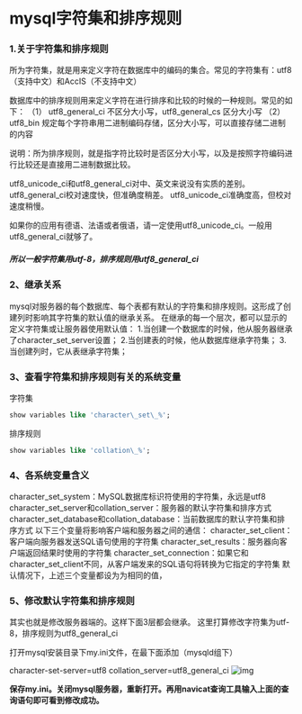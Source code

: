 # mysql字符集和排序规则

### 1.关于字符集和排序规则

所为字符集，就是用来定义字符在数据库中的编码的集合。常见的字符集有：utf8（支持中文）和AccIS（不支持中文）

数据库中的排序规则用来定义字符在进行排序和比较的时候的一种规则。常见的如下：
（1） utf8_general_ci 不区分大小写，utf8_general_cs 区分大小写
（2） utf8_bin 规定每个字符串用二进制编码存储，区分大小写，可以直接存储二进制的内容

说明：所为排序规则，就是指字符比较时是否区分大小写，以及是按照字符编码进行比较还是直接用二进制数据比较。

utf8_unicode_ci和utf8_general_ci对中、英文来说没有实质的差别。
utf8_general_ci校对速度快，但准确度稍差。
utf8_unicode_ci准确度高，但校对速度稍慢。

如果你的应用有德语、法语或者俄语，请一定使用utf8_unicode_ci。一般用utf8_general_ci就够了。

##### 所以一般字符集用utf-8，排序规则用utf8_general_ci

### 2、继承关系

mysql对服务器的每个数据库、每个表都有默认的字符集和排序规则。这形成了创建列时影响其字符集的默认值的继承关系。
在继承的每一个层次，都可以显示的定义字符集或让服务器使用默认值：
1.当创建一个数据库的时候，他从服务器继承了character_set_server设置；
2.当创建表的时候，他从数据库继承字符集；
3.当创建列时，它从表继承字符集；

### 3、查看字符集和排序规则有关的系统变量

字符集

```sql
show variables like 'character\_set\_%'; 
```

排序规则

```sql
show variables like 'collation\_%';
```

### 4、各系统变量含义

character_set_system：MySQL数据库标识符使用的字符集，永远是utf8
character_set_server和collation_server：服务器的默认字符集和排序方式
character_set_database和collation_database：当前数据库的默认字符集和排序方式
以下三个变量将影响客户端和服务器之间的通信：
character_set_client：客户端向服务器发送SQL语句使用的字符集
character_set_results：服务器向客户端返回结果时使用的字符集
character_set_connection：如果它和character_set_client不同，从客户端发来的SQL语句将转换为它指定的字符集
默认情况下，上述三个变量都设为为相同的值，

### 5、修改默认字符集和排序规则

其实也就是修改服务器端的。这样下面3层都会继承。
这里打算修改字符集为utf-8，排序规则为utf8_general_ci


打开mysql安装目录下my.ini文件，在最下面添加（mysqld组下）

character-set-server=utf8
collation_server=utf8_general_ci
![img](https://img-blog.csdn.net/20170619221954038?watermark/2/text/aHR0cDovL2Jsb2cuY3Nkbi5uZXQvcXFfMzI0ODY1OTk=/font/5a6L5L2T/fontsize/400/fill/I0JBQkFCMA==/dissolve/70/gravity/Center)

**保存my.ini。关闭mysql服务器，重新打开。再用navicat查询工具输入上面的查询语句即可看到修改成功。**